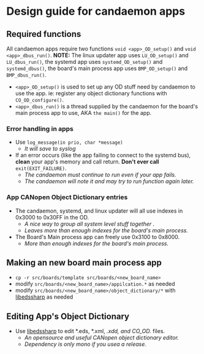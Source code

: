 # Design guide for candaemon apps

## Required functions
All candaemon apps require two functions `void <app>_OD_setup()` and `void <app>_dbus_run()`.
**NOTE:** The linux updater app uses `LU_OD_setup()` and `LU_dbus_run()`, the systemd app uses `systemd_OD_setup()` and `systemd_dbus()`, the board's main process app uses `BMP_OD_setup()` and `BMP_dbus_run()`.
- `<app>_OD_setup()` is used to set up any OD stuff need by candaemon to use the app. ie: register any object dictionary functions with  `CO_OD_configure()`.
- `<app>_dbus_run()` is a thread supplied by the candaemon for the board's main process app to use, AKA `the main()` for the app.

### Error handling in apps
- Use `log_message(in prio, char *message)`
    - *It will save to syslog*
- If an error occurs (like the app failing to connect to the systemd bus), **clean** your app's memory and call return. **Don't ever call** `exit(EXIT_FAILURE)`.
    - *The candaemon must continue to run even if your app fails.*
    - *The candaemon will note it and may try to run function again later.*

### App CANopen Object Dictionary entries
- The candaemon, systemd, and linux updater will all use indexes in 0x3000 to 0x30FF in the OD.
    - *A nice way to group all system level stuff together .*
    - *Leaves more than enough indexes for the board's main process.*
- The Board's Main process app can freely use 0x3100 to 0x8000.
    - *More than enough indexes for the board's main process.*

## Making an new board main process app
- `cp -r src/boards/template src/boards/<new_board_name>`
- modify `src/boards/<new_board_name>/appilcation.*` as needed
- modify `src/boards/<new_board_name>/object_dictionary/*` with [libedssharp] as needed

## Editing App's Object Dictionary
- Use [libedssharp] to edit *.eds, *.xml, *.xdd, and CO_OD.* files.
    - *An opensource and useful CANopen object dictionary editor.*
    - *Dependency is only mono if you usea a release.*


[libedssharp]:https://github.com/robincornelius/libedssharp

